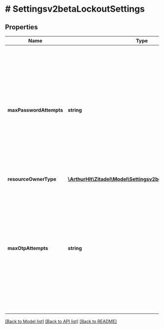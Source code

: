 # # Settingsv2betaLockoutSettings

## Properties

Name | Type | Description | Notes
------------ | ------------- | ------------- | -------------
**maxPasswordAttempts** | **string** | Maximum password check attempts before the account gets locked. Attempts are reset as soon as the password is entered correctly or the password is reset. If set to 0 the account will never be locked. | [optional]
**resourceOwnerType** | [**\ArthurHlt\Zitadel\Model\Settingsv2betaResourceOwnerType**](Settingsv2betaResourceOwnerType.md) |  | [optional]
**maxOtpAttempts** | **string** | Maximum failed attempts for a single OTP type (TOTP, SMS, Email) before the account gets locked. Attempts are reset as soon as the OTP is entered correctly. If set to 0 the account will never be locked. | [optional]

[[Back to Model list]](../../README.md#models) [[Back to API list]](../../README.md#endpoints) [[Back to README]](../../README.md)
